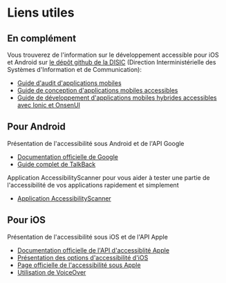 # Liens utiles

<script>$(document).ready(function () {
    setBreadcrumb([{"label":"Liens utiles"}]);
});</script>

<span data-menuitem="links"></span>

## En complément
Vous trouverez de l'information sur le développement accessible pour iOS et Android sur [le dépôt github de la DISIC](https://github.com/DISIC/guide-mobile_app_dev_natif) (Direction Interministérielle des Systèmes d'Information et de Communication):
- [Guide d'audit d'applications mobiles](https://github.com/DISIC/guide-mobile_app_audit)
- [Guide de conception d'applications mobiles accessibles](https://github.com/DISIC/guide-mobile_app_conception)
- [Guide de développement d'applications mobiles hybrides accessibles avec Ionic et OnsenUI](https://github.com/DISIC/guide-mobile_app_dev_hybride)

## Pour Android
Présentation de l'accessibilité sous Android et de l'API Google  
- [Documentation officielle de Google](https://developer.android.com/guide/topics/ui/accessibility/index.html)  
- [Guide complet de TalkBack](https://support.google.com/accessibility/android/answer/6283677?hl=fr&ref_topic=3529932)

Application AccessibilityScanner pour vous aider à tester une partie de l'accessibilité de vos applications rapidement et simplement
- [Application AccessibilityScanner](https://play.google.com/store/apps/details?id=com.google.android.apps.accessibility.auditor&hl=fr)

## Pour iOS
Présentation de l'accessibilité sous iOS et de l'API Apple
- [Documentation officielle de l'API d'accessiblité Apple](https://developer.apple.com/library/ios/documentation/UserExperience/Conceptual/iPhoneAccessibility/Introduction/Introduction.html)
- [Présentation des options d'accessibilité d'iOS](http://www.apple.com/fr/accessibility/)
- [Page officielle de l'accessibilité sous Apple](https://developer.apple.com/accessibility/ios/)
- [Utilisation de VoiceOver](https://help.apple.com/iphone/9/#/iph3e2e415f)


<!--  This file is part of a11y-guidelines | Our vision of mobile & web accessibility guidelines and best practices, with valid/invalid examples.
 Copyright (C) 2016  Orange SA
 See the Creative Commons Legal Code Attribution-ShareAlike 3.0 Unported License for more details (LICENSE file). -->